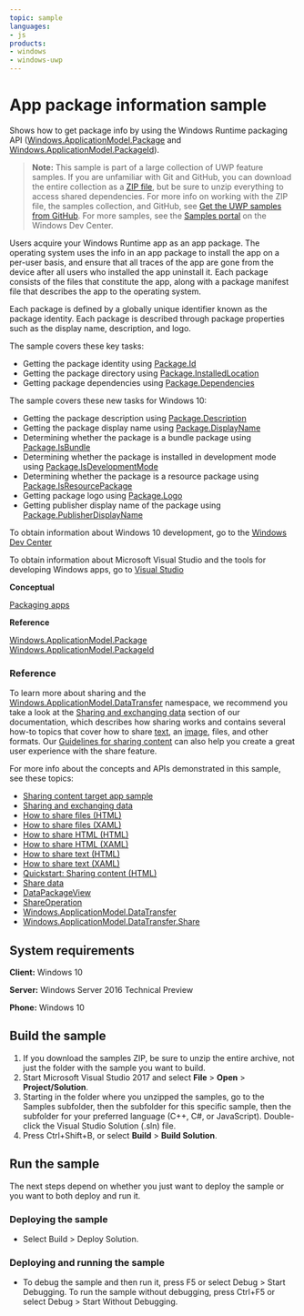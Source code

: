 ```yaml
---
topic: sample
languages:
- js
products:
- windows
- windows-uwp
---
```


# App package information sample

Shows how to get package info by using the Windows Runtime packaging API ([Windows.ApplicationModel.Package](http://msdn.microsoft.com/library/windows/apps/br224667) 
and [Windows.ApplicationModel.PackageId](http://msdn.microsoft.com/library/windows/apps/br224668)).

> **Note:** This sample is part of a large collection of UWP feature samples. 
> If you are unfamiliar with Git and GitHub, you can download the entire collection as a 
> [ZIP file](https://github.com/Microsoft/Windows-universal-samples/archive/master.zip), but be 
> sure to unzip everything to access shared dependencies. For more info on working with the ZIP file, 
> the samples collection, and GitHub, see [Get the UWP samples from GitHub](https://aka.ms/ovu2uq). 
> For more samples, see the [Samples portal](https://aka.ms/winsamples) on the Windows Dev Center. 

Users acquire your Windows Runtime app as an app package. The operating system uses the info in an app package to install the app on a per-user basis, and ensure that all traces of the app are gone from the device after all users who installed the app uninstall it. Each package consists of the files that constitute the app, along with a package manifest file that describes the app to the operating system.

Each package is defined by a globally unique identifier known as the package identity. Each package is described through package properties such as the display name, description, and logo.

The sample covers these key tasks:

-   Getting the package identity using [Package.Id](http://msdn.microsoft.com/library/windows/apps/br224680)
-   Getting the package directory using [Package.InstalledLocation](http://msdn.microsoft.com/library/windows/apps/br224681)
-   Getting package dependencies using [Package.Dependencies](http://msdn.microsoft.com/library/windows/apps/br224679)

The sample covers these new tasks for Windows 10:

-   Getting the package description using [Package.Description](http://msdn.microsoft.com/library/windows/apps/dn175742)
-   Getting the package display name using [Package.DisplayName](http://msdn.microsoft.com/library/windows/apps/dn175743)
-   Determining whether the package is a bundle package using [Package.IsBundle](http://msdn.microsoft.com/library/windows/apps/dn175744)
-   Determining whether the package is installed in development mode using [Package.IsDevelopmentMode](http://msdn.microsoft.com/library/windows/apps/dn175745)
-   Determining whether the package is a resource package using [Package.IsResourcePackage](http://msdn.microsoft.com/library/windows/apps/dn175746)
-   Getting package logo using [Package.Logo](http://msdn.microsoft.com/library/windows/apps/dn175747)
-   Getting publisher display name of the package using [Package.PublisherDisplayName](http://msdn.microsoft.com/library/windows/apps/dn175748)

To obtain information about Windows 10 development, go to the [Windows Dev Center](http://go.microsoft.com/fwlink/?LinkID=532421)

To obtain information about Microsoft Visual Studio and the tools for developing Windows apps, go to [Visual Studio](http://go.microsoft.com/fwlink/?LinkID=532422)

**Conceptual**

[Packaging apps](https://msdn.microsoft.com/library/windows/apps/mt270969)  

**Reference**

[Windows.ApplicationModel.Package](http://msdn.microsoft.com/library/windows/apps/br224667)  
[Windows.ApplicationModel.PackageId](http://msdn.microsoft.com/library/windows/apps/br224668)  

### Reference

To learn more about sharing and the [Windows.ApplicationModel.DataTransfer](http://msdn.microsoft.com/library/windows/apps/br205967) namespace, 
we recommend you take a look at the [Sharing and exchanging data](http://msdn.microsoft.com/library/windows/apps/hh464923) section of our documentation, 
which describes how sharing works and contains several how-to topics that cover how to share [text](http://msdn.microsoft.com/library/windows/apps/hh758313), 
an [image](http://msdn.microsoft.com/library/windows/apps/hh758305), files, and other formats. Our 
[Guidelines for sharing content](http://msdn.microsoft.com/library/windows/apps/hh465251) can also help you create a great user experience with the share feature.

For more info about the concepts and APIs demonstrated in this sample, see these topics:

-   [Sharing content target app sample](http://go.microsoft.com/fwlink/p/?linkid=231519)
-   [Sharing and exchanging data](http://msdn.microsoft.com/library/windows/apps/hh464923)
-   [How to share files (HTML)](http://msdn.microsoft.com/library/windows/apps/hh758308)
-   [How to share files (XAML)](http://msdn.microsoft.com/library/windows/apps/hh871371)
-   [How to share HTML (HTML)](http://msdn.microsoft.com/library/windows/apps/hh758310)
-   [How to share HTML (XAML)](http://msdn.microsoft.com/library/windows/apps/hh973055)
-   [How to share text (HTML)](http://msdn.microsoft.com/library/windows/apps/hh758313)
-   [How to share text (XAML)](http://msdn.microsoft.com/library/windows/apps/hh871372)
-   [Quickstart: Sharing content (HTML)](http://msdn.microsoft.com/library/windows/apps/hh465261)
-   [Share data](https://msdn.microsoft.com/library/windows/apps/mt243293)
-   [DataPackageView](http://msdn.microsoft.com/library/windows/apps/hh738408)
-   [ShareOperation](http://msdn.microsoft.com/library/windows/apps/br205977)
-   [Windows.ApplicationModel.DataTransfer](http://msdn.microsoft.com/library/windows/apps/br205967)
-   [Windows.ApplicationModel.DataTransfer.Share](http://msdn.microsoft.com/library/windows/apps/br205989)

## System requirements

**Client:** Windows 10

**Server:** Windows Server 2016 Technical Preview

**Phone:** Windows 10

## Build the sample

1. If you download the samples ZIP, be sure to unzip the entire archive, not just the folder with the sample you want to build. 
2. Start Microsoft Visual Studio 2017 and select **File** \> **Open** \> **Project/Solution**.
3. Starting in the folder where you unzipped the samples, go to the Samples subfolder, then the subfolder for this specific sample, then the subfolder for your preferred language (C++, C#, or JavaScript). Double-click the Visual Studio Solution (.sln) file.
4. Press Ctrl+Shift+B, or select **Build** \> **Build Solution**.

## Run the sample

The next steps depend on whether you just want to deploy the sample or you want to both deploy and run it.

### Deploying the sample

- Select Build > Deploy Solution. 

### Deploying and running the sample

- To debug the sample and then run it, press F5 or select Debug >  Start Debugging. To run the sample without debugging, press Ctrl+F5 or select Debug > Start Without Debugging. 

